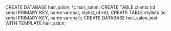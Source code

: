 CREATE DATABASE hair_salon;
\c hair_salon;
CREATE TABLE clients (id serial PRIMARY KEY, name varchar, stylist_id int);
CREATE TABLE stylists (id serial PRIMARY KEY, name varchar);
CREATE DATABASE hair_salon_test WITH TEMPLATE hair_salon;
